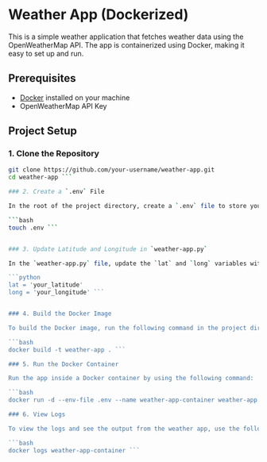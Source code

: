 # Weather App (Dockerized)

This is a simple weather application that fetches weather data using the OpenWeatherMap API. The app is containerized using Docker, making it easy to set up and run.

## Prerequisites

- [Docker](https://www.docker.com/) installed on your machine
- OpenWeatherMap API Key

## Project Setup

### 1. Clone the Repository

```bash
git clone https://github.com/your-username/weather-app.git
cd weather-app ```

### 2. Create a `.env` File

In the root of the project directory, create a `.env` file to store your API key and other configurations.

```bash
touch .env ```


### 3. Update Latitude and Longitude in `weather-app.py`

In the `weather-app.py` file, update the `lat` and `long` variables with your desired location's latitude and longitude:

```python
lat = 'your_latitude'
long = 'your_longitude' ```


### 4. Build the Docker Image

To build the Docker image, run the following command in the project directory:

```bash
docker build -t weather-app . ```

### 5. Run the Docker Container

Run the app inside a Docker container by using the following command:

```bash
docker run -d --env-file .env --name weather-app-container weather-app ```

### 6. View Logs

To view the logs and see the output from the weather app, use the following command:

```bash
docker logs weather-app-container ```
